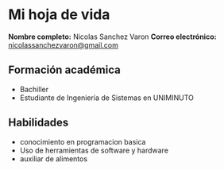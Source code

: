 # Mi hoja de vida
**Nombre completo:** Nicolas Sanchez Varon
**Correo electrónico:** nicolassanchezvaron@gmail.com
## Formación académica
- Bachiller 
- Estudiante de Ingeniería de Sistemas en UNIMINUTO
## Habilidades
- conocimiento en programacion basica
- Uso de herramientas de software y hardware
- auxiliar de alimentos
  
